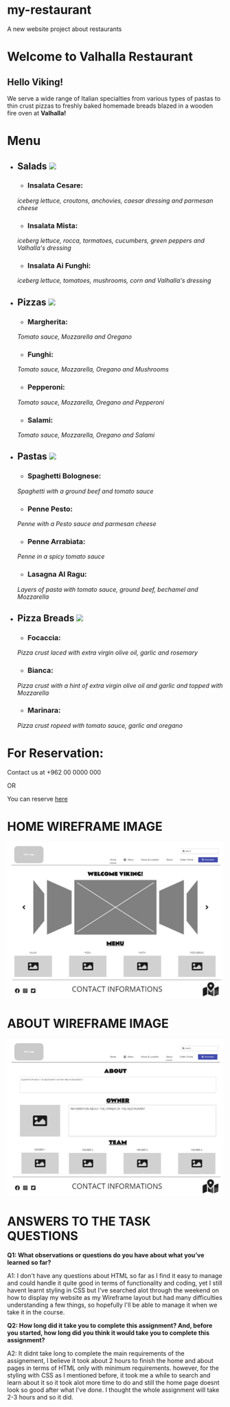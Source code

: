 # my-restaurant
A new website project about restaurants

# **Welcome to Valhalla Restaurant**

## Hello Viking! 


We serve a wide range of Italian specialties from various types of pastas to thin crust pizzas to freshly baked homemade breads blazed in a wooden fire oven at **Valhalla!** 

# Menu

- ## Salads ![](https://www.simplyrecipes.com/thmb/j1WtO-KNzo7D7e3j5skU2CIQGk4=/1800x1200/filters:fill(auto,1)/__opt__aboutcom__coeus__resources__content_migration__simply_recipes__uploads__2009__09__caesar-salad-horiz-a-1800-4a465eb53456465091e34138675259c2.jpg)

    - ### Insalata Cesare: 
    *iceberg lettuce, croutons, anchovies, caesar dressing and parmesan cheese*

    - ### Insalata Mista: 
    *iceberg lettuce, rocca, tormatoes, cucumbers, green peppers and Valhalla's dressing*
    
    - ### Insalata Ai Funghi: 
    *iceberg lettuce, tomatoes, mushrooms, corn and Valhalla's dressing*

- ## Pizzas ![](https://onlineculinaryschool.net/wp-content/uploads/2018/10/online_culinary_school_pizza_margherita-1.jpg)

    - ### Margherita:
    *Tomato sauce, Mozzarella and Oregano*

    - ### Funghi: 
    *Tomato sauce, Mozzarella, Oregano and Mushrooms*

    - ### Pepperoni: 
    *Tomato sauce, Mozzarella, Oregano and Pepperoni*

    - ### Salami: 
    *Tomato sauce, Mozzarella, Oregano and Salami*

- ## Pastas ![](https://static.toiimg.com/thumb/52759758.cms?imgsize=560987&width=800&height=800)

    - ### Spaghetti Bolognese: 
    *Spaghetti with a ground beef and tomato sauce*

    - ### Penne Pesto: 
    *Penne with a Pesto sauce and parmesan cheese*

    - ### Penne Arrabiata: 
    *Penne in a spicy tomato sauce*

    - ### Lasagna Al Ragu: 
    *Layers of pasta with tomato sauce, ground beef, bechamel and Mozzarella*

- ## Pizza Breads ![](https://res.cloudinary.com/hksqkdlah/image/upload/SFS_PepperoniFrenchBreadPizza_1_lllyst.jpg)

    - ### Focaccia: 
    *Pizza crust laced with extra virgin olive oil, garlic and rosemary*

    - ### Bianca: 
    *Pizza crust with a hint of extra virgin olive oil and garlic and topped with Mozzarella*

    - ### Marinara: 
    *Pizza crust ropeed with tomato sauce, garlic and oregano*


# For Reservation:

Contact us at +962 00 0000 000 

OR

You can reserve [here](www.vikingsreservefakelink.com) 

# **HOME WIREFRAME IMAGE**

![Restaurant Wireframe Image](images/WireframeforJS03.jpg)

# **ABOUT WIREFRAME IMAGE**

![Restaurant Wireframe Image](images/AboutWireframeForJS03.jpg)

# **ANSWERS TO THE TASK QUESTIONS**

**Q1: What observations or questions do you have about what you’ve learned so far?**

A1: I don't have any questions about HTML so far as I find it easy to manage and could handle it quite good in terms of functionality and coding, yet I still havent learnt styling in CSS but I've searched alot through the weekend on how to display my website as my Wireframe layout but had many difficulties understanding a few things, so hopefully I'll be able to manage it when we take it in the course.

**Q2: How long did it take you to complete this assignment? And, before you started, how long did you think it would take you to complete this assignment?**

A2: It didnt take long to complete the main requirements of the assignement, I believe it took about 2 hours to finish the home and about pages in terms of HTML only with minimum requirements. however, for the styling with CSS as I mentioned before, it took me a while to search and learn about it so it took alot more time to do and still the home page doesnt look so good after what I've done. I thought the whole assignment will take 2-3 hours and so it did.